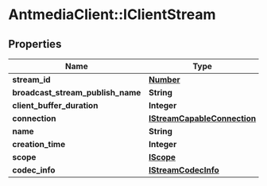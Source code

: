 # AntmediaClient::IClientStream

## Properties
Name | Type | Description | Notes
------------ | ------------- | ------------- | -------------
**stream_id** | [**Number**](Number.md) |  | [optional] 
**broadcast_stream_publish_name** | **String** |  | [optional] 
**client_buffer_duration** | **Integer** |  | [optional] 
**connection** | [**IStreamCapableConnection**](IStreamCapableConnection.md) |  | [optional] 
**name** | **String** |  | [optional] 
**creation_time** | **Integer** |  | [optional] 
**scope** | [**IScope**](IScope.md) |  | [optional] 
**codec_info** | [**IStreamCodecInfo**](IStreamCodecInfo.md) |  | [optional] 


